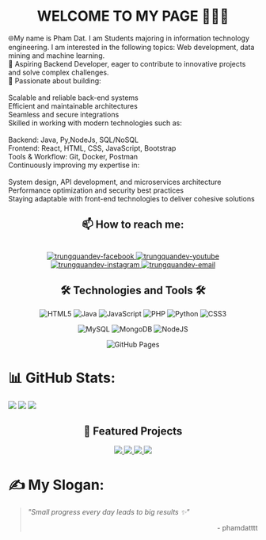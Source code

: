 <h1 align="center">WELCOME TO MY PAGE 👋👋👋</h1>
🌐My name is Pham Dat. I am Students majoring in information technology engineering. I am interested in the following topics: Web development, data mining and machine learning.<br>🎯 Aspiring Backend Developer, eager to contribute to innovative projects and solve complex challenges.<br>🚀 Passionate about building:<br><br>Scalable and reliable back-end systems<br>Efficient and maintainable architectures<br>Seamless and secure integrations<br>Skilled in working with modern technologies such as:<br><br>Backend: Java, Py,NodeJs, SQL/NoSQL <br>Frontend: React, HTML, CSS, JavaScript, Bootstrap<br>Tools & Workflow: Git, Docker, Postman <br>Continuously improving my expertise in:<br><br>System design, API development, and microservices architecture<br>Performance optimization and security best practices<br>Staying adaptable with front-end technologies to deliver cohesive solutions<br>
<h2 align="center">📫 How to reach me:</h2>
<br>
<!-- https://icons8.com -->
<div align="center">
 
  <a href="https://www.facebook.com/pham.at.565288/" target="blank">
    <img src="https://img.icons8.com/bubbles/100/000000/facebook-new.png" alt="trungquandev-facebook" />
  </a>
  <a href="#" target="blank">
    <img src="https://img.icons8.com/bubbles/100/000000/youtube-squared.png" alt="trungquandev-youtube" />
  </a>
  <a href="https://www.instagram.com/phdatt" target="blank">
    <img src="https://img.icons8.com/bubbles/100/000000/instagram.png" alt="trungquandev-instagram" />
  </a>
  <a href="datpham472004@gmail.com" target="top">
    <img src="https://img.icons8.com/bubbles/100/000000/apple-mail.png" alt="trungquandev-email" />
  </a>
</div>
<h2 align="center">🛠 Technologies and Tools 🛠</h2>
<div align="center">
 <img src="https://img.shields.io/badge/html5-%23E34F26.svg?style=for-the-badge&logo=html5&logoColor=white" alt="HTML5">
  <img src="https://img.shields.io/badge/java-%23ED8B00.svg?style=for-the-badge&logo=openjdk&logoColor=white" alt="Java">
  <img src="https://img.shields.io/badge/javascript-%23323330.svg?style=for-the-badge&logo=javascript&logoColor=%23F7DF1E" alt="JavaScript">
  <img src="https://img.shields.io/badge/php-%23777BB4.svg?style=for-the-badge&logo=php&logoColor=white" alt="PHP">
  <img src="https://img.shields.io/badge/python-3670A0?style=for-the-badge&logo=python&logoColor=ffdd54" alt="Python">
  <img src="https://img.shields.io/badge/css3-%231572B6.svg?style=for-the-badge&logo=css3&logoColor=white" alt="CSS3">
  
  ![MySQL](https://img.shields.io/badge/mysql-4479A1.svg?style=for-the-badge&logo=mysql&logoColor=white)
  ![MongoDB](https://img.shields.io/badge/MongoDB-%234ea94b.svg?style=for-the-badge&logo=mongodb&logoColor=white)
  ![NodeJS](https://img.shields.io/badge/node.js-6DA55F?style=for-the-badge&logo=node.js&logoColor=white)


  
  ![GitHub Pages](https://img.shields.io/badge/github%20pages-121013?style=for-the-badge&logo=github&logoColor=white)
</div>

# 📊 GitHub Stats:
![](https://github-readme-stats.vercel.app/api?username=phamdatttt&theme=calm_pink&hide_border=false&include_all_commits=false&count_private=false)
![](https://github-readme-streak-stats.herokuapp.com/?user=phamdatttt&theme=calm_pink&hide_border=false)
![](https://github-readme-stats.vercel.app/api/top-langs/?username=phamdatttt&theme=calm_pink&hide_border=false&include_all_commits=false&count_private=false&layout=compact)

<h2 align="center">🚀 Featured Projects</h2>

<p align="center">
  <a href="https://github.com/phamdatttt/Phone-sales-website">
    <img src="https://github-readme-stats.vercel.app/api/pin/?username=phamdatttt&repo=Phone-sales-website&theme=radical" />
  </a>
  <a href="https://github.com/phamdatttt/machine-learning">
    <img src="https://github-readme-stats.vercel.app/api/pin/?username=phamdatttt&repo=machine-learning&theme=merko" />
  </a>
  <a href="https://github.com/phamdatttt/Web-Nghe-Nh-c">
    <img src="https://github-readme-stats.vercel.app/api/pin/?username=phamdatttt&repo=Web-Nghe-Nh-c&theme=tokyonight" />
  </a>
  <a href="https://github.com/phamdatttt/mini-ecommerce">
    <img src="https://github-readme-stats.vercel.app/api/pin/?username=phamdatttt&repo=mini-ecommerce&theme=gruvbox" />
  </a>
</p>



# ✍️ My Slogan:

<blockquote>
  <p><i>"Small progress every day leads to big results ✨"</i></p>
  <p align="right">- phamdatttt</p>
</blockquote>



